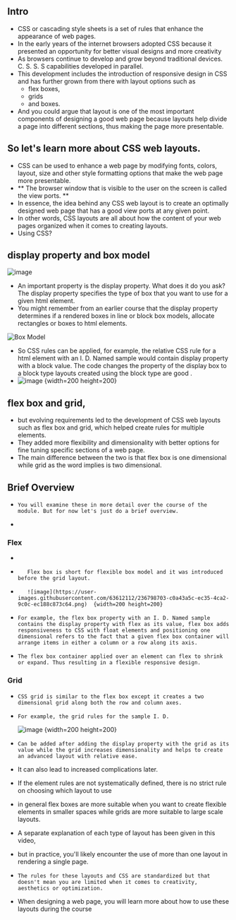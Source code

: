 ## Intro

- CSS or cascading style sheets is a set of rules that enhance the appearance of web pages. 
- In the early years of the internet browsers adopted CSS because it presented an opportunity for better visual designs and more creativity 
- As browsers continue to develop and grow beyond traditional devices. C. S. S. S capabilities developed in parallel. 
- This development includes the introduction of responsive design in CSS and has further grown from there with layout options such as 
  -   flex boxes, 
  -   grids 
  -   and boxes. 
- And you could argue that layout is one of the most important components of designing a good web page because layouts help divide a page into different sections, thus making the page more presentable. 
 
## So let's learn more about CSS web layouts.

 -  CSS can be used to enhance a web page by modifying fonts, colors, layout, size and other style formatting options that make the web page more presentable. 
 -  ** The browser window that is visible to the user on the screen is called the view ports. **
 -  In essence, the idea behind any CSS web layout is to create an optimally designed web page that has a good view ports at any given point. 
 -  In other words, CSS layouts are all about how the content of your web pages organized when it comes to creating layouts.
 -   Using CSS? 
 
 ##  display property and box model
 
 ![image](https://user-images.githubusercontent.com/63612112/236792793-14c690c8-cbac-498b-8924-52385b08e748.png)

 
 -   An important property is the display property. What does it do you ask? The display property specifies the type of box that you want to use for a given html element. 
 -   You might remember from an earlier course that the display property determines if a rendered boxes in line or block box models, allocate rectangles or boxes to html elements. 

![Box Model](https://user-images.githubusercontent.com/63612112/236793225-8cfef823-75c6-4af1-b8a9-30acbdf2bda4.png)


 -   So CSS rules can be applied, for example, the relative CSS rule for a html element with an I. D. Named sample would contain display property with a block value. The code changes the property of the display box to a block type layouts created using the block type are good .
 -   ![image](https://user-images.githubusercontent.com/63612112/236794221-2e673c90-028f-445b-a929-80142f3f1cab.png) {width=200 height=200}


 ##  flex box and grid, 
 
 

 

 -   but evolving requirements led to the development of CSS web layouts such as flex box and grid, which helped create rules for multiple elements. 
 -   They added more flexibility and dimensionality with better options for fine tuning specific sections of a web page. 
 -   The main difference between the two is that flex box is one dimensional while grid as the word implies is two dimensional.

## Brief Overview

 -     You will examine these in more detail over the course of the module. But for now let's just do a brief overview. 
 -    
 ### Flex
 -      
 -        Flex box is short for flexible box model and it was introduced before the grid layout. 
 -        ![image](https://user-images.githubusercontent.com/63612112/236798703-c0a43a5c-ec35-4ca2-9c0c-ec188c873c64.png)  {width=200 height=200}
 -     For example, the flex box property with an I. D. Named sample contains the display property with flex as its value, flex box adds responsiveness to CSS with float elements and positioning one dimensional refers to the fact that a given flex box container will arrange items in either a column or a row along its axis. 
 -     The flex box container applied over an element can flex to shrink or expand. Thus resulting in a flexible responsive design. 

### Grid

 -     CSS grid is similar to the flex box except it creates a two dimensional grid along both the row and column axes. 
 -     For example, the grid rules for the sample I. D. 
   
     ![image](https://user-images.githubusercontent.com/63612112/236800007-8b3cad4f-8801-47ba-881c-3c6e08ed0570.png) {width=200 height=200}

   
 -     Can be added after adding the display property with the grid as its value while the grid increases dimensionality and helps to create an advanced layout with relative ease.
 -   It can also lead to increased complications later. 
 -   If the element rules are not systematically defined, there is no strict rule on choosing which layout to use
 -   in general flex boxes are more suitable when you want to create flexible elements in smaller spaces while grids are more suitable to large scale layouts.
-   A separate explanation of each type of layout has been given in this video, 
-   but in practice, you'll likely encounter the use of more than one layout in rendering a single page. 
 -     The rules for these layouts and CSS are standardized but that doesn't mean you are limited when it comes to creativity, aesthetics or optimization.
 -    When designing a web page, you will learn more about how to use these layouts during the course
